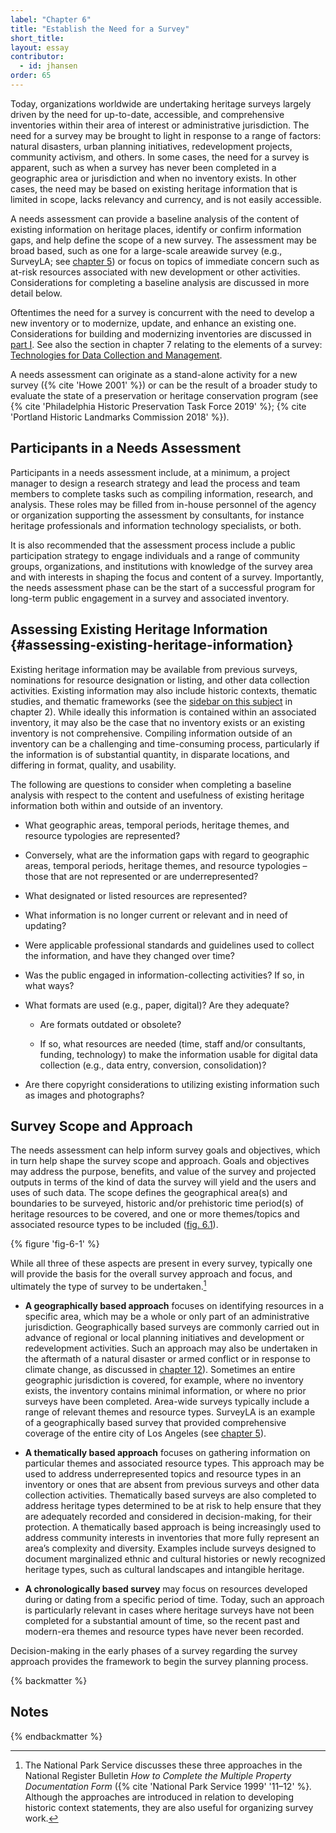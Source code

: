 ```yaml
---
label: "Chapter 6"
title: "Establish the Need for a Survey"
short_title: 
layout: essay
contributor:
  - id: jhansen
order: 65
---
```


Today, organizations worldwide are undertaking heritage surveys largely driven by the need for up-to-date, accessible, and comprehensive inventories within their area of interest or administrative jurisdiction. The need for a survey may be brought to light in response to a range of factors: natural disasters, urban planning initiatives, redevelopment projects, community activism, and others. In some cases, the need for a survey is apparent, such as when a survey has never been completed in a geographic area or jurisdiction and when no inventory exists. In other cases, the need may be based on existing heritage information that is limited in scope, lacks relevancy and currency, and is not easily accessible.

A needs assessment can provide a baseline analysis of the content of existing information on heritage places, identify or confirm information gaps, and help define the scope of a new survey. The assessment may be broad based, such as one for a large-scale areawide survey (e.g., SurveyLA; see [chapter 5](/part-2/chapter-5/)) or focus on topics of immediate concern such as at-risk resources associated with new development or other activities. Considerations for completing a baseline analysis are discussed in more detail below.

Oftentimes the need for a survey is concurrent with the need to develop a new inventory or to modernize, update, and enhance an existing one. Considerations for building and modernizing inventories are discussed in [part I](/part-1/). See also the section in chapter 7 relating to the elements of a survey: [Technologies for Data Collection and Management](/part-2/chapter-7/#technologies-for-data-collection).

A needs assessment can originate as a stand-alone activity for a new survey ({% cite 'Howe 2001' %}) or can be the result of a broader study to evaluate the state of a preservation or heritage conservation program (see {% cite 'Philadelphia Historic Preservation Task Force 2019' %}; {% cite 'Portland Historic Landmarks Commission 2018' %}).

## Participants in a Needs Assessment 

Participants in a needs assessment include, at a minimum, a project manager to design a research strategy and lead the process and team members to complete tasks such as compiling information, research, and analysis. These roles may be filled from in-house personnel of the agency or organization supporting the assessment by consultants, for instance heritage professionals and information technology specialists, or both.

It is also recommended that the assessment process include a public participation strategy to engage individuals and a range of community groups, organizations, and institutions with knowledge of the survey area and with interests in shaping the focus and content of a survey. Importantly, the needs assessment phase can be the start of a successful program for long-term public engagement in a survey and associated inventory.

## Assessing Existing Heritage Information {#assessing-existing-heritage-information}

Existing heritage information may be available from previous surveys, nominations for resource designation or listing, and other data collection activities. Existing information may also include historic contexts, thematic studies, and thematic frameworks (see the [sidebar on this subject](/part-1/chapter-2/#sidebar-2) in chapter 2). While ideally this information is contained within an associated inventory, it may also be the case that no inventory exists or an existing inventory is not comprehensive. Compiling information outside of an inventory can be a challenging and time-consuming process, particularly if the information is of substantial quantity, in disparate locations, and differing in format, quality, and usability.

The following are questions to consider when completing a baseline analysis with respect to the content and usefulness of existing heritage information both within and outside of an inventory.

-   What geographic areas, temporal periods, heritage themes, and resource typologies are represented?

-   Conversely, what are the information gaps with regard to geographic areas, temporal periods, heritage themes, and resource typologies – those that are not represented or are underrepresented?

-   What designated or listed resources are represented?

-   What information is no longer current or relevant and in need of updating?

-   Were applicable professional standards and guidelines used to collect the information, and have they changed over time?

-   Was the public engaged in information-collecting activities? If so, in what ways?

-   What formats are used (e.g., paper, digital)? Are they adequate?

    -   Are formats outdated or obsolete?

    -   If so, what resources are needed (time, staff and/or consultants, funding, technology) to make the information usable for digital data collection (e.g., data entry, conversion, consolidation)?

-   Are there copyright considerations to utilizing existing information such as images and photographs?

## Survey Scope and Approach 

The needs assessment can help inform survey goals and objectives, which in turn help shape the survey scope and approach. Goals and objectives may address the purpose, benefits, and value of the survey and projected outputs in terms of the kind of data the survey will yield and the users and uses of such data. The scope defines the geographical area(s) and boundaries to be surveyed, historic and/or prehistoric time period(s) of heritage resources to be covered, and one or more themes/topics and associated resource types to be included ([fig. 6.1](#fig-6-1)).

{% figure 'fig-6-1' %}

While all three of these aspects are present in every survey, typically one will provide the basis for the overall survey approach and focus, and ultimately the type of survey to be undertaken.[^1]

-   **A geographically based approach** focuses on identifying resources in a specific area, which may be a whole or only part of an administrative jurisdiction. Geographically based surveys are commonly carried out in advance of regional or local planning initiatives and development or redevelopment activities. Such an approach may also be undertaken in the aftermath of a natural disaster or armed conflict or in response to climate change, as discussed in [chapter 12](/part-3/chapter-12/)). Sometimes an entire geographic jurisdiction is covered, for example, where no inventory exists, the inventory contains minimal information, or where no prior surveys have been completed. Area-wide surveys typically include a range of relevant themes and resource types. SurveyLA is an example of a geographically based survey that provided comprehensive coverage of the entire city of Los Angeles (see [chapter 5](/part-2/chapter-5/)).

-   **A thematically based approach** focuses on gathering information on particular themes and associated resource types. This approach may be used to address underrepresented topics and resource types in an inventory or ones that are absent from previous surveys and other data collection activities. Thematically based surveys are also completed to address heritage types determined to be at risk to help ensure that they are adequately recorded and considered in decision-making, for their protection. A thematically based approach is being increasingly used to address community interests in inventories that more fully represent an area’s complexity and diversity. Examples include surveys designed to document marginalized ethnic and cultural histories or newly recognized heritage types, such as cultural landscapes and intangible heritage.

-   **A chronologically based survey** may focus on resources developed during or dating from a specific period of time. Today, such an approach is particularly relevant in cases where heritage surveys have not been completed for a substantial amount of time, so the recent past and modern-era themes and resource types have never been recorded.

Decision-making in the early phases of a survey regarding the survey approach provides the framework to begin the survey planning process.

{% backmatter %}

## Notes

{% endbackmatter %}

[^1]: The National Park Service discusses these three approaches in the National Register Bulletin *How to Complete the Multiple Property Documentation Form* ({% cite 'National Park Service 1999' '11–12' %}*.* Although the approaches are introduced in relation to developing historic context statements, they are also useful for organizing survey work.
